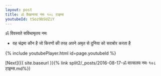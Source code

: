 ```yaml
---
layout: post
title: ॐ वैखानाया नमः १०८ टाइम्स
youtubeId: tSoz9bSUZiY
---
```

 
 
 ॐ विवस्वते सविथामृतय नमः  
 
 -  वह चंद्रमा कौन है जो किरणों की तरह अपने अमृत से दुनिया को सराबोर करता है 
 
  
 
  
 
 
 
 
 
 


{% include youtubePlayer.html id=page.youtubeId %}
 
[Next]({{ site.baseurl }}{% link  split2/_posts/2016-08-17-ॐ वात्सलय नमः १०८ टाइम्स.md%})
 
